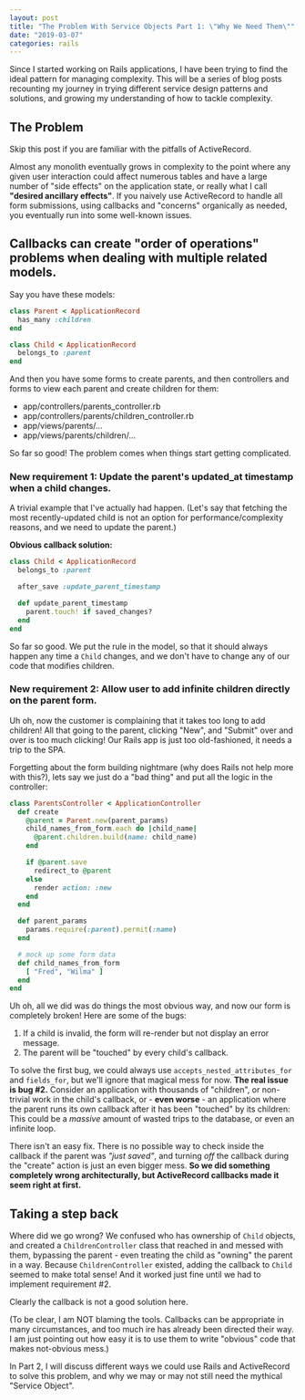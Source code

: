 ```yaml
---
layout: post
title: "The Problem With Service Objects Part 1: \"Why We Need Them\""
date: "2019-03-07"
categories: rails
---
```


Since I started working on Rails applications, I have been trying to find the ideal pattern for managing complexity. This will be a series of blog posts recounting my journey in trying different service design patterns and solutions, and growing my understanding of how to tackle complexity.

## The Problem

Skip this post if you are familiar with the pitfalls of ActiveRecord.

Almost any monolith eventually grows in complexity to the point where any given user interaction could affect numerous tables and have a large number of "side effects" on the application state, or really what I call **"desired ancillary effects"**. If you naively use ActiveRecord to handle all form submissions, using callbacks and "concerns" organically as needed, you eventually run into some well-known issues.

## Callbacks can create "order of operations" problems when dealing with multiple related models.

Say you have these models:

```ruby
class Parent < ApplicationRecord
  has_many :children
end

class Child < ApplicationRecord
  belongs_to :parent
end
```

And then you have some forms to create parents, and then controllers and forms to view each parent and create children for them:

* app/controllers/parents_controller.rb
* app/controllers/parents/children_controller.rb
* app/views/parents/...
* app/views/parents/children/...

So far so good! The problem comes when things start getting complicated.

### New requirement 1: Update the parent's updated_at timestamp when a child changes.

A trivial example that I've actually had happen. (Let's say that fetching the most recently-updated child is not an option for performance/complexity reasons, and we need to update the parent.)

**Obvious callback solution:**

```ruby
class Child < ApplicationRecord
  belongs_to :parent

  after_save :update_parent_timestamp

  def update_parent_timestamp
    parent.touch! if saved_changes?
  end
end
```

So far so good. We put the rule in the model, so that it should always happen any time a `Child` changes, and we don't have to change any of our code that modifies children.

### New requirement 2: Allow user to add infinite children directly on the **parent** form.

Uh oh, now the customer is complaining that it takes too long to add children! All that going to the parent, clicking "New", and "Submit" over and over is too much clicking! Our Rails app is just too old-fashioned, it needs a trip to the SPA.

Forgetting about the form building nightmare (why does Rails not help more with this?), lets say we just do a "bad thing" and put all the logic in the controller:

```ruby
class ParentsController < ApplicationController
  def create
    @parent = Parent.new(parent_params)
    child_names_from_form.each do |child_name|
      @parent.children.build(name: child_name)
    end

    if @parent.save
      redirect_to @parent
    else
      render action: :new
    end
  end

  def parent_params
    params.require(:parent).permit(:name)
  end

  # mock up some form data
  def child_names_from_form
    [ "Fred", "Wilma" ]
  end
end
```

Uh oh, all we did was do things the most obvious way, and now our form is completely broken! Here are some of the bugs:

1. If a child is invalid, the form will re-render but not display an error message.
2. The parent will be "touched" by every child's callback.

To solve the first bug, we could always use `accepts_nested_attributes_for` and `fields_for`, but we'll ignore that magical mess for now. **The real issue is bug #2.** Consider an application with thousands of "children", or non-trivial work in the child's callback, or - **even worse** - an application where the parent runs its own callback after it has been "touched" by its children: This could be a *massive* amount of wasted trips to the database, or even an infinite loop.

There isn't an easy fix. There is no possible way to check inside the callback if the parent was *"just saved"*, and turning *off* the callback during the "create" action is just an even bigger mess. **So we did something completely wrong architecturally, but ActiveRecord callbacks made it seem right at first.**

## Taking a step back

Where did we go wrong? We confused who has ownership of `Child` objects, and created a `ChildrenController` class that reached in and messed with them, bypassing the parent - even treating the child as "owning" the parent in a way. Because `ChildrenController` existed, adding the callback to `Child` seemed to make total sense! And it worked just fine until we had to implement requirement #2.

Clearly the callback is not a good solution here.

(To be clear, I am NOT blaming the tools. Callbacks can be appropriate in many circumstances, and too much ire has already been directed their way. I am just pointing out how easy it is to use them to write "obvious" code that makes not-obvious mess.)

In Part 2, I will discuss different ways we could use Rails and ActiveRecord to solve this problem, and why we may or may not still need the mythical "Service Object".
